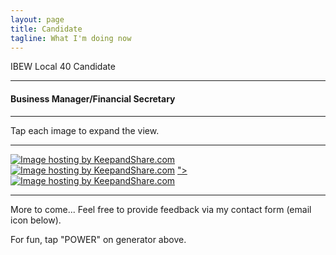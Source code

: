 ```yaml
---
layout: page
title: Candidate
tagline: What I'm doing now
---
```


IBEW Local 40 Candidate
<hr/>
<h4>Business Manager/Financial Secretary</h4>
<hr/>
Tap each image to expand the view.
<hr/>
<a href="http://ibew.org/articles/09ElectricalWorker/EW1009/04.1009.html" title="Click for IBEW article"><img src="https://www.keepandshare.com/userpics/h/e/a/r/tnhandstraining/2021-05/st/pirates09-79563172.jpg?ts=1622515498" border="0" alt="Image hosting by KeepandShare.com" /></a>
<a href="https://www.keepandshare.com/doc10/32768/california-film-tv-retention-promotion-act-of-2014?ifr=y"><img src="https://www.keepandshare.com/userpics/h/e/a/r/tnhandstraining/2021-06/st/ca_tv_act_2014-81693022.jpg?ts=1622562488" border="0" alt="Image hosting by KeepandShare.com" /></a>
<a href="<img src="https://www.keepandshare.com/userpics/d/_/a/_/b/2021-06/sb/flyer_1-78625525.jpg?ts=1622776606" border="0" alt="Image hosting by KeepandShare.com" />"><img src="https://www.keepandshare.com/userpics/h/e/a/r/tnhandstraining/2021-06/st/screen_shot_2021_06_01_at_3.01.23_pm-48667855.jpg?ts=1622585005" border="0" alt="Image hosting by KeepandShare.com" /></a>
<hr/>
More to come... Feel free to provide feedback via my contact form (email icon below).

For fun, tap "POWER" on generator above.
